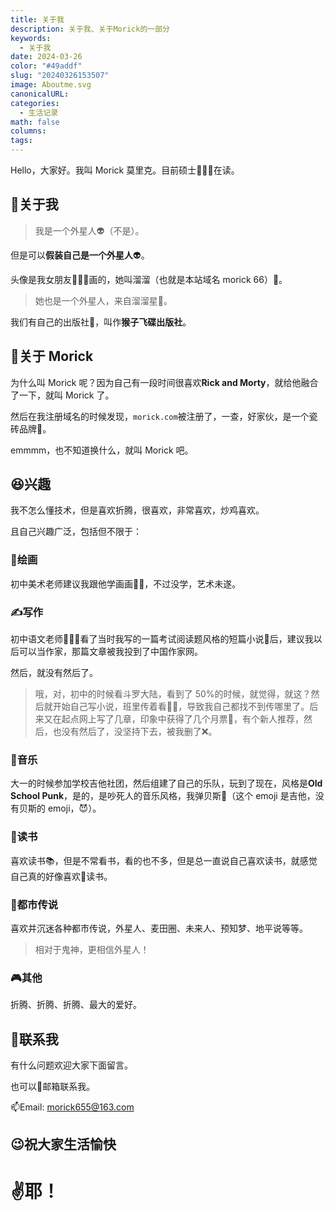 ```yaml
---
title: 关于我
description: 关于我、关于Morick的一部分
keywords:
  - 关于我
date: 2024-03-26
color: "#49addf"
slug: "20240326153507"
image: Aboutme.svg
canonicalURL: 
categories:
  - 生活记录
math: false
columns: 
tags:
---
```


Hello，大家好。我叫 Morick 莫里克。目前硕士👨🏼‍🎓在读。

## 🤡关于我

> 我是一个外星人👽（不是）。

但是可以**假装自己是一个外星人**👽。

头像是我女朋友🙅🏻‍♀️画的，她叫溜溜（也就是本站域名 morick 66）💞。

> 她也是一个外星人，来自溜溜星🌌。

我们有自己的出版社🏢，叫作**猴子飞碟出版社**。

## 🎁关于 Morick

为什么叫 Morick 呢？因为自己有一段时间很喜欢**Rick and Morty**，就给他融合了一下，就叫 Morick 了。

然后在我注册域名的时候发现，`morick.com`被注册了，一查，好家伙，是一个瓷砖品牌🧱。

emmmm，也不知道换什么，就叫 Morick 吧。

## 😆兴趣

我不怎么懂技术，但是喜欢折腾，很喜欢，非常喜欢，炒鸡喜欢。

且自己兴趣广泛，包括但不限于：

### 🎨绘画

初中美术老师建议我跟他学画画👨‍🎨，不过没学，艺术未遂。

### ✍写作

初中语文老师👨🏾‍🏫看了当时我写的一篇考试阅读题风格的短篇小说📃后，建议我以后可以当作家，那篇文章被我投到了中国作家网。

然后，就没有然后了。

> 哦，对，初中的时候看斗罗大陆，看到了 50%的时候，就觉得，就这？然后就开始自己写小说，班里传着看🧑‍🏫，导致我自己都找不到传哪里了。后来又在起点网上写了几章，印象中获得了几个月票🎫，有个新人推荐，然后，也没有然后了，没坚持下去，被我删了❌。

### 🎵音乐

大一的时候参加学校吉他社团，然后组建了自己的乐队，玩到了现在，风格是**Old School Punk**，是的，是吵死人的音乐风格，我弹贝斯🎸（这个 emoji 是吉他，没有贝斯的 emoji，😈）。

### 📖读书

喜欢读书📚，但是不常看书，看的也不多，但是总一直说自己喜欢读书，就感觉自己真的好像喜欢💖读书。

### 👻都市传说

喜欢并沉迷各种都市传说，外星人、麦田圈、未来人、预知梦、地平说等等。

> 相对于鬼神，更相信外星人！

### 🎮其他

折腾、折腾、折腾、最大的爱好。

## 📶联系我

有什么问题欢迎大家下面留言。

也可以📩邮箱联系我。

📫Email: morick655@163.com

## 😉祝大家生活愉快

# ✌️耶！
